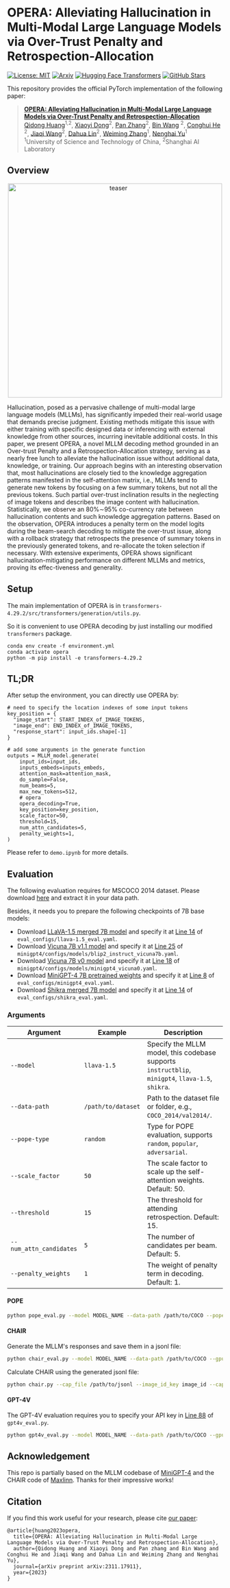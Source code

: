 # OPERA: Alleviating Hallucination in Multi-Modal Large Language Models via Over-Trust Penalty and Retrospection-Allocation

[![License: MIT](https://img.shields.io/badge/License-MIT-g.svg)](https://opensource.org/licenses/MIT)
[![Arxiv](https://img.shields.io/badge/arXiv-2309.03883-B21A1B)](https://arxiv.org/abs/2309.03883)
[![Hugging Face Transformers](https://img.shields.io/badge/%F0%9F%A4%97-Transformers-blue)](https://github.com/huggingface/transformers)
[![GitHub Stars](https://img.shields.io/github/stars/shikiw/OPERA?style=social)](https://github.com/shikiw/OPERA/stargazers)


This repository provides the official PyTorch implementation of the following paper: 
> [**OPERA: Alleviating Hallucination in Multi-Modal Large Language Models via Over-Trust Penalty and Retrospection-Allocation**](https://arxiv.org/pdf/2311.17911.pdf) <br>
> [Qidong Huang](https://shikiw.github.io/)<sup>1,2</sup>, 
> [Xiaoyi Dong](https://scholar.google.com/citations?user=FscToE0AAAAJ&hl=en)<sup>2</sup>, 
> [Pan Zhang](https://panzhang0212.github.io/)<sup>2</sup>,
> [Bin Wang](https://wangbindl.github.io/) <sup>2</sup>,
> [Conghui He](https://conghui.github.io/) <sup>2</sup>, 
> [Jiaqi Wang](https://myownskyw7.github.io/)<sup>2</sup>,
> [Dahua Lin](http://dahua.site/)<sup>2</sup>, 
> [Weiming Zhang](http://staff.ustc.edu.cn/~zhangwm/index.html)<sup>1</sup>, 
> [Nenghai Yu](https://scholar.google.com/citations?user=7620QAMAAAAJ&hl=en)<sup>1</sup> <br>
> <sup>1</sup>University of Science and Technology of China, <sup>2</sup>Shanghai AI Laboratory <br>


## Overview

<p align="center"><img src="./teaser.png" alt="teaser" width="500px" /></p>

Hallucination, posed as a pervasive challenge of multi-modal large language models (MLLMs),  has significantly impeded their real-world usage that demands precise judgment. Existing  methods  mitigate  this  issue  with  either training with specific designed data or inferencing with external knowledge from other sources,  incurring inevitable additional costs. In  this  paper,  we  present OPERA,  a novel MLLM decoding method grounded in an Over-trust Penalty and a Retrospection-Allocation strategy, serving as a nearly free lunch to alleviate the hallucination issue without additional data, knowledge, or training.  Our approach begins with an  interesting observation that,  most  hallucinations are closely tied to the knowledge aggregation patterns manifested in the self-attention matrix, i.e.,  MLLMs tend to generate new tokens by focusing on a few summary tokens, but not all the previous tokens.  Such partial over-trust  inclination  results  in  the  neglecting  of  image  tokens and describes  the image content  with  hallucination.   Statistically,  we  observe  an  80%∼95%  co-currency  rate  between hallucination contents and such knowledge aggregation patterns. Based on the observation, OPERA introduces a penalty term on the model logits during the beam-search decoding to mitigate the over-trust issue, along with a rollback strategy that retrospects the presence of summary tokens in the previously generated tokens, and re-allocate the token  selection  if  necessary.   With  extensive  experiments, OPERA shows significant hallucination-mitigating performance on different MLLMs and metrics, proving its effec-tiveness and generality. 

## Setup

The main implementation of OPERA is in `transformers-4.29.2/src/transformers/generation/utils.py`.

So it is convenient to use OPERA decoding by just installing our modified `transformers` package.
```
conda env create -f environment.yml
conda activate opera
python -m pip install -e transformers-4.29.2
```

## TL;DR
After setup the environment, you can directly use OPERA by:
```
# need to specify the location indexes of some input tokens
key_position = {
  "image_start": START_INDEX_of_IMAGE_TOKENS, 
  "image_end": END_INDEX_of_IMAGE_TOKENS, 
  "response_start": input_ids.shape[-1]
}

# add some arguments in the generate function
outputs = MLLM_model.generate(
    input_ids=input_ids,
    inputs_embeds=inputs_embeds,
    attention_mask=attention_mask,
    do_sample=False,
    num_beams=5,
    max_new_tokens=512,
    # opera
    opera_decoding=True,
    key_position=key_position,
    scale_factor=50,
    threshold=15,
    num_attn_candidates=5,
    penalty_weights=1,
)
```
Please refer to `demo.ipynb` for more details.


## Evaluation

The following evaluation requires for MSCOCO 2014 dataset. Please download [here](https://cocodataset.org/#home) and extract it in your data path.

Besides, it needs you to prepare the following checkpoints of 7B base models:

- Download [LLaVA-1.5 merged 7B model](https://huggingface.co/liuhaotian/llava-v1.5-7b) and specify it at [Line 14](https://github.com/shikiw/OPERA/blob/bf18aa9c409f28b31168b0f71ebf8457ae8063d5/eval_configs/llava-1.5_eval.yaml#L14) of `eval_configs/llava-1.5_eval.yaml`.
- Download [Vicuna 7B v1.1 model](https://github.com/lm-sys/FastChat) and specify it at [Line 25](https://github.com/shikiw/OPERA/blob/bf18aa9c409f28b31168b0f71ebf8457ae8063d5/minigpt4/configs/models/blip2_instruct_vicuna7b.yaml#L25) of `minigpt4/configs/models/blip2_instruct_vicuna7b.yaml`.
- Download [Vicuna 7B v0 model](https://huggingface.co/Vision-CAIR/vicuna-7b/tree/main) and specify it at [Line 18](https://github.com/shikiw/OPERA/blob/bf18aa9c409f28b31168b0f71ebf8457ae8063d5/minigpt4/configs/models/minigpt4_vicuna0.yaml#L18) of `minigpt4/configs/models/minigpt4_vicuna0.yaml`.
- Download [MiniGPT-4 7B pretrained weights](https://drive.google.com/file/d/1RY9jV0dyqLX-o38LrumkKRh6Jtaop58R/view?usp=sharing) and specify it at [Line 8](https://github.com/shikiw/OPERA/blob/bf18aa9c409f28b31168b0f71ebf8457ae8063d5/eval_configs/minigpt4_eval.yaml#L8) of `eval_configs/minigpt4_eval.yaml`.
- Download [Shikra merged 7B model](https://github.com/shikras/shikra#checkpoint) and specify it at [Line 14](https://github.com/shikiw/OPERA/blob/bf18aa9c409f28b31168b0f71ebf8457ae8063d5/eval_configs/shikra_eval.yaml#L14) of `eval_configs/shikra_eval.yaml`.

### Arguments

| Argument             | Example             | Description   |
| -------------------- | ------------------- | ------------- |
| `--model`    | `llava-1.5` | Specify the MLLM model, this codebase supports `instructblip`, `minigpt4`, `llava-1.5`, `shikra`. |
| `--data-path`     | `/path/to/dataset` | Path to the dataset file or folder, e.g., `COCO_2014/val2014/`. |
| `--pope-type`     | `random` | Type for POPE evaluation, supports `random`, `popular`, `adversarial`. |
| `--scale_factor`   | `50` | The scale factor to scale up the self-attention weights. Default: 50. |
| `--threshold`      | `15` | The threshold for attending retrospection. Default: 15. |
| `--num_attn_candidates`   | `5` | The number of candidates per beam. Default: 5. |
| `--penalty_weights`| `1` | The weight of penalty term in decoding. Default: 1.  |

#### POPE
```bash
python pope_eval.py --model MODEL_NAME --data-path /path/to/COCO --pope-type random --gpu-id GPU_IDs --beam 5 --scale_factor 50 --threshold 15 --num_attn_candidates 5 --penalty_weights 1
```

#### CHAIR
Generate the MLLM's responses and save them in a jsonl file:
```bash
python chair_eval.py --model MODEL_NAME --data-path /path/to/COCO --gpu-id GPU_IDs --beam 5 --scale_factor 50 --threshold 15 --num_attn_candidates 5 --penalty_weights 1
```
Calculate CHAIR using the generated jsonl file:
```bash
python chair.py --cap_file /path/to/jsonl --image_id_key image_id --caption_key caption --coco_path /path/to/COCO/annotations_trainval2014/annotations/ --save_path /path/to/save/jsonl
```

#### GPT-4V
The GPT-4V evaluation requires you to specify your API key in [Line 88](https://github.com/shikiw/OPERA/blob/559556048224d5c3eae995a21d529156fb150d5f/gpt4v_eval.py#L88) of `gpt4v_eval.py`.
```bash
python gpt4v_eval.py --model MODEL_NAME --data-path /path/to/COCO --gpu-id GPU_IDs --scale_factor 50 --threshold 15 --num_attn_candidates 5 --penalty_weights 1
```




## Acknowledgement
This repo is partially based on the MLLM codebase of [MiniGPT-4](https://github.com/Vision-CAIR/MiniGPT-4) and the CHAIR code of [Maxlinn](https://github.com/Maxlinn/CHAIR-metric-standalone). Thanks for their impressive works!

## Citation
If you find this work useful for your research, please cite [our paper](https://arxiv.org/pdf/2311.17911.pdf):
```
@article{huang2023opera,
  title={OPERA: Alleviating Hallucination in Multi-Modal Large Language Models via Over-Trust Penalty and Retrospection-Allocation},
  author={Qidong Huang and Xiaoyi Dong and Pan zhang and Bin Wang and Conghui He and Jiaqi Wang and Dahua Lin and Weiming Zhang and Nenghai Yu},
  journal={arXiv preprint arXiv:2311.17911},
  year={2023}
}
```


